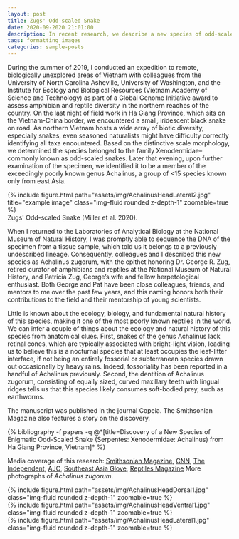 ```yaml
---
layout: post
title: Zugs' Odd-scaled Snake
date: 2020-09-2020 21:01:00
description: In recent research, we describe a new species of odd-scaled snake discovered during 2019 field work in Vietnam.
tags: formatting images
categories: sample-posts
---
```


During the summer of 2019, I conducted an expedition to remote, biologically unexplored areas of Vietnam with colleagues from the University of North Carolina Asheville, University of Washington, and the Institute for Ecology and Biological Resources (Vietnam Academy of Science and Technology) as part of a Global Genome Initiative award to assess amphibian and reptile diversity in the northern reaches of the country. On the last night of field work in Ha Giang Province, which sits on the Vietnam-China border, we encountered a small, iridescent black snake on road. As northern Vietnam hosts a wide array of biotic diversity, especially snakes, even seasoned naturalists might have difficulty correctly identifying all taxa encountered. Based on the distinctive scale morphology, we determined the species belonged to the family Xenodermidae– commonly known as odd-scaled snakes. Later that evening, upon further examination of the specimen, we identified it to be a member of the exceedingly poorly known genus Achalinus, a group of <15 species known only from east Asia. 

</div>
<div class="row">
    <div class="col-sm mt-3 mt-md-0">
        {% include figure.html path="assets/img/AchalinusHeadLateral2.jpg" title="example image" class="img-fluid rounded z-depth-1" zoomable=true %}
    </div>
</div>
<div class="caption">
    Zugs' Odd-scaled Snake (Miller et al. 2020).
</div>

When I returned to the Laboratories of Analytical Biology at the National Museum of Natural History, I was promptly able to sequence the DNA of the specimen from a tissue sample, which told us it belongs to a previously undescribed lineage. Consequently, colleagues and I described this new species as Achalinus zugorum, with the epithet honoring Dr. George R. Zug, retired curator of amphibians and reptiles at the National Museum of Natural History, and Patricia Zug, George’s wife and fellow herpetological enthusiast. Both George and Pat have been close colleagues, friends, and mentors to me over the past few years, and this naming honors both their contributions to the field and their mentorship of young scientists. 

Little is known about the ecology, biology, and fundamental natural history of this species, making it one of the most poorly known reptiles in the world. We can infer a couple of things about the ecology and natural history of this species from anatomical clues. First, snakes of the genus Achalinus lack retinal cones, which are typically associated with bright-light vision, leading us to believe this is a nocturnal species that at least occupies the leaf-litter interface, if not being an entirely fossorial or subterranean species drawn out occasionally by heavy rains. Indeed, fossoriality has been reported in a handful of Achalinus previously. Second, the dentition of Achalinus zugorum, consisting of equally sized, curved maxillary teeth with lingual ridges tells us that this species likely consumes soft-bodied prey, such as earthworms. 

The manuscript was published in the journal Copeia. The Smithsonian Magazine also features a story on the discovery. 

<div class="publications">
  {% bibliography -f papers -q @*[title=Discovery of a New Species of Enigmatic Odd-Scaled Snake (Serpentes: Xenodermidae: Achalinus) from Ha Giang Province, Vietnam]* %}

Media coverage of this research: <a href="https://www.smithsonianmag.com/blogs/national-museum-of-natural-history/2020/12/07/rare-iridescent-snake-discovered-vietnam/">Smithsonian Magazine</a>, <a href="https://www.cnn.com/2020/12/09/asia/vietnam-snake-discovered-intl-hnk-scli-scn/index.html">CNN</a>, <a href="https://www.independent.co.uk/news/science/iridescent-snake-species-new-vietnam-b1768822.html">The Independent</a>, <a href="https://www.ajc.com/news/new-species-of-color-shifting-snake-discovered-in-vietnam/KGZRSKD53NFKLIVYJOJC6XDJF4/">AJC</a>, <a href="https://southeastasiaglobe.com/karst-forest-limestone-mining-vietnam/">Southeast Asia Glove</a>, <a href="https://reptilesmagazine.com/new-species-of-odd-scaled-snake-discovered-in-vietnam/">Reptiles Magazine</a>
More photographs of _Achalinus zugorum_.

<div class="row mt-3">
    <div class="col-sm mt-3 mt-md-0">
        {% include figure.html path="assets/img/AchalinusHeadDorsal1.jpg" class="img-fluid rounded z-depth-1" zoomable=true %}
    </div>
    <div class="col-sm mt-3 mt-md-0">
        {% include figure.html path="assets/img/AchalinusHeadVentral1.jpg" class="img-fluid rounded z-depth-1" zoomable=true %}
    </div>
    <div class="col-sm mt-3 mt-md-0">
        {% include figure.html path="assets/img/AchalinusHeadLateral1.jpg" class="img-fluid rounded z-depth-1" zoomable=true %}
    </div>
</div>
